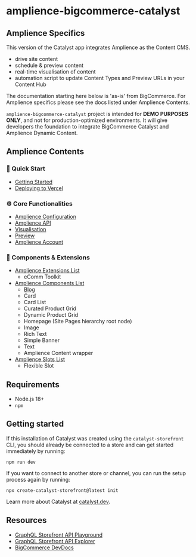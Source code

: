 # amplience-bigcommerce-catalyst

## Amplience Specifics

This version of the Catalyst app integrates Amplience as the Content CMS.

- drive site content
- schedule & preview content
- real-time visualisation of content
- automation script to update Content Types and Preview URLs in your Content Hub

The documentation starting here below is 'as-is' from BigCommerce. For Amplience specifics please see the docs listed under Amplience Contents.

`amplience-bigcommerce-catalyst` project is intended for **DEMO PURPOSES ONLY**, and not for production-optimized environments. It will give developers the foundation to integrate BigCommerce Catalyst and Amplience Dynamic Content.

## Amplience Contents

### 🏁 Quick Start

- [Getting Started](./docs/amplience/getting-started.md)
- [Deploying to Vercel](./docs/amplience/deploying-to-vercel.md)

### ⚙️ Core Functionalities

- [Amplience Configuration](./docs/amplience/amplience-configuration.md)
- [Amplience API](./docs/amplience/amplience-api.md)
- [Visualisation](./docs/amplience/visualisation.md)
- [Preview](./docs/amplience/preview.md)
- [Amplience Account](./docs/amplience/amplience-account.md)

### 🧩 Components & Extensions

- [Amplience Extensions List](./docs/amplience/amplience-extensions-list.md)
  - eComm Toolkit
- [Amplience Components List](./docs/amplience/amplience-components-list.md)
  - [Blog](./docs/amplience/blog.md)
  - Card
  - Card List
  - Curated Product Grid
  - Dynamic Product Grid
  - Homepage (Site Pages hierarchy root node)
  - Image
  - Rich Text
  - Simple Banner
  - Text
  - Amplience Content wrapper
- [Amplience Slots List](./docs/amplience/amplience-slots-list.md)
  - Flexible Slot

## Requirements

- Node.js 18+
- `npm`

## Getting started

If this installation of Catalyst was created using the `catalyst-storefront` CLI, you should already be connected to a store and can get started immediately by running:

```shell
npm run dev
```

If you want to connect to another store or channel, you can run the setup process again by running:

```shell
npx create-catalyst-storefront@latest init
```

Learn more about Catalyst at [catalyst.dev](https://catalyst.dev).

## Resources

- [GraphQL Storefront API Playground](https://developer.bigcommerce.com/graphql-storefront/playground)
- [GraphQL Storefront API Explorer](https://developer.bigcommerce.com/graphql-storefront/explorer)
- [BigCommerce DevDocs](https://developer.bigcommerce.com/docs/build)
